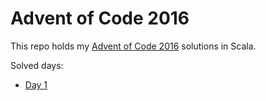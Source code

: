 # Advent of Code 2016

This repo holds my [Advent of Code 2016](http://adventofcode.com/2016/) solutions in Scala.

Solved days:

* [Day 1](http://adventofcode.com/2016/day/1)


